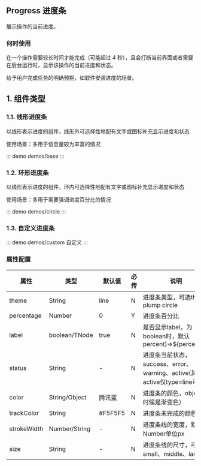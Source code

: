 ## Progress 进度条

展示操作的当前进度。

### 何时使用

在一个操作需要较长时间才能完成（可能超过 4 秒），且会打断当前界面或者需要在后台运行时，显示该操作的当前进度和状态。

给予用户完成任务的明确预期，如软件安装进度的场景。

## 1. 组件类型

### 1.1. 线形进度条

以线形表示进度的组件，线形外可选择性地配有文字或图标补充显示进度和状态

使用场景：多用于信息量较为丰富的情况

::: demo demos/base
:::

### 1.2. 环形进度条
以线形表示进度的组件，环内可选择性地配有文字或图标补充显示进度和状态

使用场景：多用于需要强调进度百分比的情况

::: demo demos/circle
:::


### 1.3. 自定义进度条
::: demo demos/custom 自定义
:::


### 属性配置
| 属性 | 类型 | 默认值 | 必传 | 说明 |
|-----|-----|-----|-----|-----|
|theme|String|line   |N    |进度条类型，可选thin plump circle|
|percentage|Number|0   |Y    |进度条百分比|
|label|boolean/TNode|true   |N    |是否显示label，为boolean时，默认percent)=>${percent}%|
|status|String| - |N    |进度条当前状态，success、error、warning、active(其中active仅type=line可用）|
|color|String/Object|腾讯蓝 |N    |进度条的颜色，object的时候是渐变色）|
|trackColor|String |#F5F5F5 |N    |进度条未完成的颜色|
|strokeWidth|Number/String  |- |N    |进度条线的宽度，默认Number单位px|
|size|String  |- |N    |进度条线的尺寸，可选 small、middle、large|
